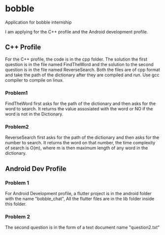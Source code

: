 # bobble
 Application for bobble internship
 
 I am applying for the C++ profile and the Android development profile.
 
 ## C++ Profile
 For the C++ profile, the code is in the cpp folder.
 The solution the first question is in the file named FindTheWord and the solution to the second question is in the file named ReverseSearch.
 Both the files are of cpp format and take the path of the dictionary after they are compiled and run. Use gcc compiler to compile on linux.
 ### Problem1
 FindTheWord first asks for the path of the dictionary and then asks for the word to search. It returns the value assosiated with the word or NO if the word is not in the Dictionary.
 ### Problem2
 ReverseSearch first asks for the path of the dictionary and then asks for the number to search. It returns the word on that number, the time complexity of search is O(m), where m is then maximum length of any word in the dictionary.
 
 ## Android Dev Profile
 ### Problem 1
 For Android Development profile, a flutter project is in the android folder with the name "bobble_chat", All the flutter files are in the lib folder inside this folder. 
 ### Problem 2
 The second question is in the form of a text document name "question2.txt"
